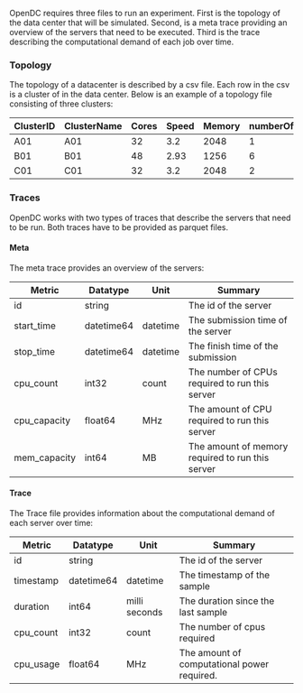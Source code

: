 
OpenDC requires three files to run an experiment. First is the topology of the data center that will be simulated. 
Second, is a meta trace providing an overview of the servers that need to be executed. Third is the trace describing the 
computational demand of each job over time. 

### Topology
The topology of a datacenter is described by a csv file. Each row in the csv is a cluster 
of in the data center. Below is an example of a topology file consisting of three clusters:

| ClusterID | ClusterName | Cores | Speed | Memory | numberOfHosts | memoryCapacityPerHost | coreCountPerHost |
|-----------|-------------|-------|-------|--------|---------------|-----------------------|------------------|
| A01       | A01         | 32    | 3.2   | 2048   | 1             | 256                   | 32               |
| B01       | B01         | 48    | 2.93  | 1256   | 6             | 64                    | 8                |
| C01       | C01         | 32    | 3.2   | 2048   | 2             | 128                   | 16               |


### Traces
OpenDC works with two types of traces that describe the servers that need to be run. Both traces have to be provided as 
parquet files.

#### Meta
The meta trace provides an overview of the servers:

| Metric       | Datatype   | Unit     | Summary                                          |
|--------------|------------|----------|--------------------------------------------------|
| id           | string     |          | The id of the server                             |
| start_time   | datetime64 | datetime | The submission time of the server                |
| stop_time    | datetime64 | datetime | The finish time of the submission                |
| cpu_count    | int32      | count    | The number of CPUs required to run this server   |
| cpu_capacity | float64    | MHz      | The amount of CPU required to run this server    |
| mem_capacity | int64      | MB       | The amount of memory required to run this server |

#### Trace
The Trace file provides information about the computational demand of each server over time:

| Metric    | Datatype   | Unit          | Summary                                     |
|-----------|------------|---------------|---------------------------------------------|
| id        | string     |               | The id of the server                        |
| timestamp | datetime64 | datetime      | The timestamp of the sample                 |
| duration  | int64      | milli seconds | The duration since the last sample          |
| cpu_count | int32      | count         | The number of cpus required                 |
| cpu_usage | float64    | MHz           | The amount of computational power required. |
